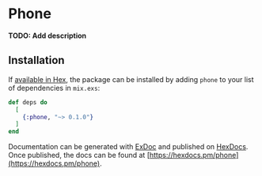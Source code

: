 # Phone

**TODO: Add description**

## Installation

If [available in Hex](https://hex.pm/docs/publish), the package can be installed
by adding `phone` to your list of dependencies in `mix.exs`:

```elixir
def deps do
  [
    {:phone, "~> 0.1.0"}
  ]
end
```

Documentation can be generated with [ExDoc](https://github.com/elixir-lang/ex_doc)
and published on [HexDocs](https://hexdocs.pm). Once published, the docs can
be found at [https://hexdocs.pm/phone](https://hexdocs.pm/phone).

